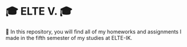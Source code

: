 # 🎓 ELTE V. 🎓

📘 In this repository, you will find all of my homeworks and assignments I made in the fifth semester of my studies at ELTE-IK.
